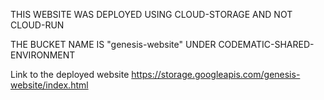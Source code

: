 THIS WEBSITE WAS DEPLOYED USING CLOUD-STORAGE AND NOT CLOUD-RUN

THE BUCKET NAME IS "genesis-website" UNDER CODEMATIC-SHARED-ENVIRONMENT

Link to the deployed website https://storage.googleapis.com/genesis-website/index.html
